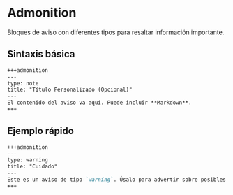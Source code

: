 # Admonition

Bloques de aviso con diferentes tipos para resaltar información importante.

## Sintaxis básica

````markdown
+++admonition
---
type: note
title: "Título Personalizado (Opcional)"
---
El contenido del aviso va aquí. Puede incluir **Markdown**.
+++
````

## Ejemplo rápido

````markdown
+++admonition
---
type: warning
title: "Cuidado"
---
Este es un aviso de tipo `warning`. Úsalo para advertir sobre posibles problemas.
+++
````